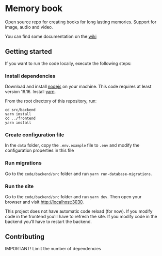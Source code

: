 # Memory book

Open source repo for creating books for long lasting memories. Support for image, audio and video.

You can find some documentation on the [wiki](https://github.com/GiveaDay/memory-book/wiki)

## Getting started

If you want to run the code locally, execute the following steps:

### Install dependencies

Download and install [nodejs](https://nodejs.org/) on your machine. This code requires at least version 16.16. Install [yarn](https://yarnpkg.com/).

From the root directory of this repository, run:

```shell
cd src/backend
yarn install
cd ../frontend
yarn install
```

### Create configuration file

In the `data` folder, copy the `.env.example` file to `.env` and modify the configuration properties in this file

### Run migrations

Go to the `code/backend/src` folder and run `yarn run-database-migrations`.

### Run the site

Go to the `code/backend/src` folder and run `yarn dev`. Then open your browser and visit [http://localhost:3030](http://localhost:3030).

This project does not have automatic code reload (for now). If you modify code in the frontend you'll have to refresh the site. If you modify code in the
backend you'll have to restart the backend.

## Contributing

IMPORTANT! Limit the number of dependencies
